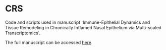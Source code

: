 # CRS
Code and scripts used in manuscript 'Immune-Epithelial Dynamics and Tissue Remodeling in Chronically Inflamed Nasal Epithelium via Multi-scaled Transcriptomics'.

The full manuscript can be accessed [here](https://www.biorxiv.org/content/10.1101/2023.07.01.547352v1.abstract).
